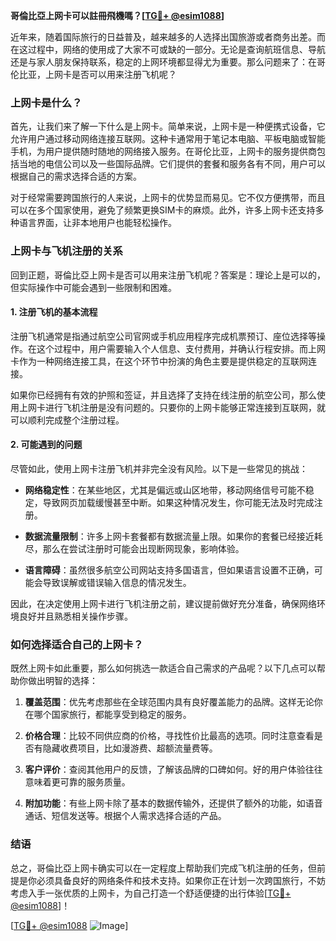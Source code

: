 **哥倫比亞上网卡可以註冊飛機嗎？[[TG💪+ @esim1088](https://t.me/s/esim1088)]**

近年来，随着国际旅行的日益普及，越来越多的人选择出国旅游或者商务出差。而在这过程中，网络的使用成了大家不可或缺的一部分。无论是查询航班信息、导航还是与家人朋友保持联系，稳定的上网环境都显得尤为重要。那么问题来了：在哥伦比亚，上网卡是否可以用来注册飞机呢？

### 上网卡是什么？

首先，让我们来了解一下什么是上网卡。简单来说，上网卡是一种便携式设备，它允许用户通过移动网络连接互联网。这种卡通常用于笔记本电脑、平板电脑或智能手机，为用户提供随时随地的网络接入服务。在哥伦比亚，上网卡的服务提供商包括当地的电信公司以及一些国际品牌。它们提供的套餐和服务各有不同，用户可以根据自己的需求选择合适的方案。

对于经常需要跨国旅行的人来说，上网卡的优势显而易见。它不仅方便携带，而且可以在多个国家使用，避免了频繁更换SIM卡的麻烦。此外，许多上网卡还支持多种语言界面，让非本地用户也能轻松操作。

### 上网卡与飞机注册的关系

回到正题，哥倫比亞上网卡是否可以用来注册飞机呢？答案是：理论上是可以的，但实际操作中可能会遇到一些限制和困难。

#### 1. **注册飞机的基本流程**
注册飞机通常是指通过航空公司官网或手机应用程序完成机票预订、座位选择等操作。在这个过程中，用户需要输入个人信息、支付费用，并确认行程安排。而上网卡作为一种网络连接工具，在这个环节中扮演的角色主要是提供稳定的互联网连接。

如果你已经拥有有效的护照和签证，并且选择了支持在线注册的航空公司，那么使用上网卡进行飞机注册是没有问题的。只要你的上网卡能够正常连接到互联网，就可以顺利完成整个注册过程。

#### 2. **可能遇到的问题**
尽管如此，使用上网卡注册飞机并非完全没有风险。以下是一些常见的挑战：

- **网络稳定性**：在某些地区，尤其是偏远或山区地带，移动网络信号可能不稳定，导致网页加载缓慢甚至中断。如果这种情况发生，你可能无法及时完成注册。
  
- **数据流量限制**：许多上网卡套餐都有数据流量上限。如果你的套餐已经接近耗尽，那么在尝试注册时可能会出现断网现象，影响体验。

- **语言障碍**：虽然很多航空公司网站支持多国语言，但如果语言设置不正确，可能会导致误解或错误输入信息的情况发生。

因此，在决定使用上网卡进行飞机注册之前，建议提前做好充分准备，确保网络环境良好并且熟悉相关操作步骤。

### 如何选择适合自己的上网卡？

既然上网卡如此重要，那么如何挑选一款适合自己需求的产品呢？以下几点可以帮助你做出明智的选择：

1. **覆盖范围**：优先考虑那些在全球范围内具有良好覆盖能力的品牌。这样无论你在哪个国家旅行，都能享受到稳定的服务。
   
2. **价格合理**：比较不同供应商的价格，寻找性价比最高的选项。同时注意查看是否有隐藏收费项目，比如漫游费、超额流量费等。

3. **客户评价**：查阅其他用户的反馈，了解该品牌的口碑如何。好的用户体验往往意味着更可靠的服务质量。

4. **附加功能**：有些上网卡除了基本的数据传输外，还提供了额外的功能，如语音通话、短信发送等。根据个人需求选择合适的产品。

### 结语

总之，哥倫比亞上网卡确实可以在一定程度上帮助我们完成飞机注册的任务，但前提是你必须具备良好的网络条件和技术支持。如果你正在计划一次跨国旅行，不妨考虑入手一张优质的上网卡，为自己打造一个舒适便捷的出行体验[[TG💪+ @esim1088](https://t.me/s/esim1088)]！

[[TG💪+ @esim1088](https://t.me/s/esim1088) ![Image](https://i.postimg.cc/4NQfJmqS/Snipaste-2025-05-13-00-14-12.png)]